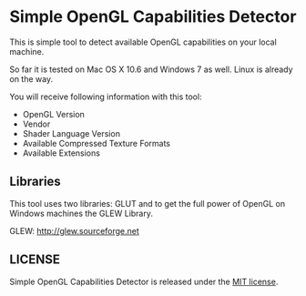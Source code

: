 Simple OpenGL Capabilities Detector
================================

This is simple tool to detect available OpenGL capabilities on your
local machine. 

So far it is tested on Mac OS X 10.6 and Windows 7 as well. Linux is already on the way.

You will receive following information with this tool:

- OpenGL Version
- Vendor
- Shader Language Version
- Available Compressed Texture Formats
- Available Extensions

## Libraries

This tool uses two libraries: GLUT and to get the full power of OpenGL on Windows machines the GLEW Library.

GLEW: http://glew.sourceforge.net

## LICENSE

Simple OpenGL Capabilities Detector is released under the [MIT license](http://opensource.org/licenses/MIT).